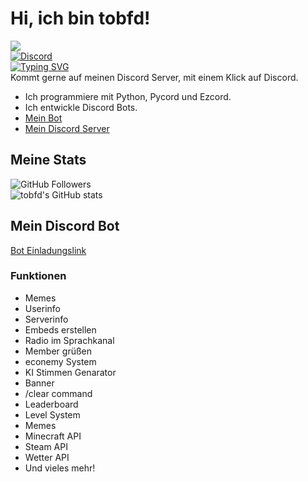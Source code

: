 # Hi, ich bin tobfd!
![](https://discord.c99.nl/widget/theme-4/887307645529231431.png)  
[![Discord](https://img.shields.io/discord/1217082356175863908?style=for-the-badge&logo=Discord&logoColor=white&label=Discord&color=blue)](https://discord.gg/rfgb4s3csV)  
[![Typing SVG](https://readme-typing-svg.demolab.com?font=Fira+Code&pause=1000&width=435&lines=tobfd;Discord+Bot+Entwickler;Python+Entwickler)](https://git.io/typing-svg)  
Kommt gerne auf meinen Discord Server, mit einem Klick auf Discord.
- Ich programmiere mit Python, Pycord und Ezcord.
- Ich entwickle Discord Bots.
- [Mein Bot](https://discord.com/api/oauth2/authorize?client_id=1128673160154320987&permissions=8&scope=bot%20applications.commands)
- [Mein Discord Server](https://discord.gg/CzhgQpKEmD)
## Meine Stats
![GitHub Followers](https://img.shields.io/github/followers/tobfd?label=Followers&style=for-the-badge&logo=GitHub)  
![tobfd's GitHub stats](https://github-readme-stats.vercel.app/api?username=tobfd&show_icons=true&theme=dracula)  
## Mein Discord Bot
[Bot Einladungslink](https://discord.com/api/oauth2/authorize?client_id=1128673160154320987&permissions=8&scope=bot%20applications.commands)
### Funktionen
- Memes
- Userinfo
- Serverinfo
- Embeds erstellen
- Radio im Sprachkanal
- Member grüßen
- econemy System
- KI Stimmen Genarator
- Banner
- /clear command
- Leaderboard
- Level System
- Memes
- Minecraft API
- Steam API
- Wetter API
- Und vieles mehr!


